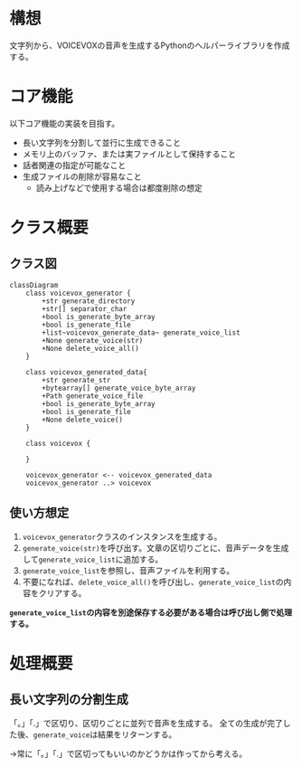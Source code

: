 # 構想

文字列から、VOICEVOXの音声を生成するPythonのヘルパーライブラリを作成する。

# コア機能

以下コア機能の実装を目指す。

- 長い文字列を分割して並行に生成できること
- メモリ上のバッファ、または実ファイルとして保持すること
- 話者関連の指定が可能なこと
- 生成ファイルの削除が容易なこと
    - 読み上げなどで使用する場合は都度削除の想定

# クラス概要

## クラス図

```mermaid
classDiagram
    class voicevox_generator {
        +str generate_directory
        +str[] separator_char
        +bool is_generate_byte_array
        +bool is_generate_file
        +list~voicevox_generate_data~ generate_voice_list
        +None generate_voice(str)
        +None delete_voice_all()
    }

    class voicevox_generated_data{
        +str generate_str
        +bytearray[] generate_voice_byte_array
        +Path generate_voice_file
        +bool is_generate_byte_array
        +bool is_generate_file
        +None delete_voice()
    }

    class voicevox {
        
    }

    voicevox_generator <-- voicevox_generated_data
    voicevox_generator ..> voicevox
```

## 使い方想定

1. `voicevox_generator`クラスのインスタンスを生成する。
1. `generate_voice(str)`を呼び出す。文章の区切りごとに、音声データを生成して`generate_voice_list`に追加する。
1. `generate_voice_list`を参照し、音声ファイルを利用する。
1. 不要になれば、`delete_voice_all()`を呼び出し、`generate_voice_list`の内容をクリアする。

**`generate_voice_list`の内容を別途保存する必要がある場合は呼び出し側で処理する。**

# 処理概要

## 長い文字列の分割生成

「。」「.」で区切り、区切りごとに並列で音声を生成する。
全ての生成が完了した後、`generate_voice`は結果をリターンする。

→常に「。」「.」で区切ってもいいのかどうかは作ってから考える。
